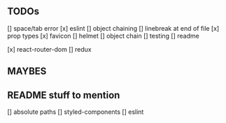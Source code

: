 ## TODOs
[] space/tab error
[x] eslint
  [] object chaining
  [] linebreak at end of file 
[x] prop types
[x] favicon
[] helmet
[] object chain
[] testing
[] readme

[x] react-router-dom
[] redux


## MAYBES

## README stuff to mention
[] absolute paths
[] styled-components
[] eslint